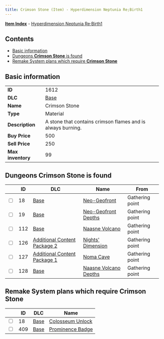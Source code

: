 ```yaml
---
title: Crimson Stone (Item) - Hyperdimension Neptunia Re;Birth1
---
```


[**Item Index**](/neptunia/rb1/item/index.html) - [Hyperdimension Neptunia Re;Birth1](/neptunia/rb1)

## Contents

- [Basic information](#basic-information)
- [Dungeons **Crimson Stone** is found](#dungeons-crimson-stone-is-found)
- [Remake System plans which require **Crimson Stone**](#remake-system-plans-which-require-crimson-stone)
## Basic information

|   |   |
| -- | -- |
| **ID** | 1612 |
| **DLC** | [Base](/neptunia/rb1/dlc/1-base.html) |
| **Name** | Crimson Stone |
| **Type** | Material |
| **Description** | A stone that contains crimson flames and is always burning. |
| **Buy Price** | 500 |
| **Sell Price** | 250 |
| **Max inventory** | 99 |


## Dungeons **Crimson Stone** is found

|    | ID | DLC | Name | From |
| -- | -- | --- | ---- | ---- |
| <input type="checkbox" id="rb1-dungeon-1-18" class="trackbox" /> | 18 | [Base](/neptunia/rb1/dlc/1-base.html) | [Neo-Geofront](/neptunia/rb1/dungeon/1-18-neo-geofront.html) | Gathering point |
| <input type="checkbox" id="rb1-dungeon-1-19" class="trackbox" /> | 19 | [Base](/neptunia/rb1/dlc/1-base.html) | [Neo-Geofront Depths](/neptunia/rb1/dungeon/1-19-neo-geofront-depths.html) | Gathering point |
| <input type="checkbox" id="rb1-dungeon-1-112" class="trackbox" /> | 112 | [Base](/neptunia/rb1/dlc/1-base.html) | [Naasne Volcano](/neptunia/rb1/dungeon/1-112-naasne-volcano.html) | Gathering point |
| <input type="checkbox" id="rb1-dungeon-11-126" class="trackbox" /> | 126 | [Additional Content Package 2](/neptunia/rb1/dlc/11-pack2.html) | [Nights' Dimension](/neptunia/rb1/dungeon/11-126-nights-dimension.html) | Gathering point |
| <input type="checkbox" id="rb1-dungeon-10-127" class="trackbox" /> | 127 | [Additional Content Package 1](/neptunia/rb1/dlc/10-pack1.html) | [Noma Cave](/neptunia/rb1/dungeon/10-127-noma-cave.html) | Gathering point |
| <input type="checkbox" id="rb1-dungeon-1-128" class="trackbox" /> | 128 | [Base](/neptunia/rb1/dlc/1-base.html) | [Naasne Volcano Depths](/neptunia/rb1/dungeon/1-128-naasne-volcano-depths.html) | Gathering point |


## Remake System plans which require **Crimson Stone**

|    | ID | DLC | Name |
| -- | -- | --- | ---- |
| <input type="checkbox" id="rb1-quest-1-18" class="trackbox" /> | 18 | [Base](/neptunia/rb1/dlc/1-base.html) | [Colosseum Unlock](/neptunia/rb1/quest/1-18-colosseum-unlock.html) |
| <input type="checkbox" id="rb1-quest-1-409" class="trackbox" /> | 409 | [Base](/neptunia/rb1/dlc/1-base.html) | [Prominence Badge](/neptunia/rb1/quest/1-409-prominence-badge.html) |
